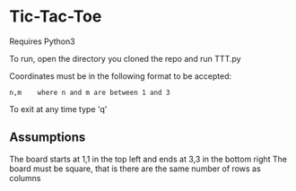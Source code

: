 # Tic-Tac-Toe

Requires Python3

To run, open the directory you cloned the repo and run TTT.py

Coordinates must be in the following format to be accepted:

    n,m    where n and m are between 1 and 3
    
To exit at any time type 'q'

## Assumptions
The board starts at 1,1 in the top left and ends at 3,3 in the bottom right
The board must be square, that is there are the same number of rows as columns
